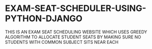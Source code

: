 # EXAM-SEAT-SCHEDULER-USING-PYTHON-DJANGO
THIS IS AN EXAM SEAT SCHEDULING WEBSITE WHICH USES GREEDY ALGORITHM TO ALLOCATE STUDENT SEATS BY MAKING SURE NO STUDENTS WITH COMMON SUBJECT SITS NEAR EACH 
